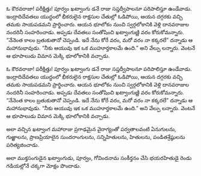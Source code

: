 ﻿ఓ కౌరవరాజా! పరీక్షిత్తు! పూర్వం ఖట్వాంగు డనే రాజు సప్తద్వీపాలనూ పరిపాలిస్తూ ఉండేవాడు. ఇంద్రాదిదేవతలు యుద్ధంలో భీకరులైన రాక్షసుల చేతుల్లో ఓడిపోయి, ఆయన దగ్గరకు వచ్చి తమకు సాయపడమని ప్రార్థించారు. ఆయన భూలోకం నుంచి స్వర్గలోకానికి వెళ్లి దానవరాజుల నందరినీ సంహరించాడు. అప్పడు దేవతలు సంతోషించి ఖట్వాంగుణ్ణి వరం కోరుకోమన్నారు. “నేనెంత కాలం బ్రతుకుతానో చెప్పండి. ఇదే నేను కోరే వరం, మరో వరం నా కక్కరలే” దన్నాడు ఆ మహానుభావుడు. “నీకు ఆయువు ఇక ఒక ముహూర్తకాలమే ఉంది.” అని వేల్పు లన్నారు. వెంటనే ఆ భూపాలుడు విమాన మెక్కి భూలోకానికి వచ్చాడు. 

ఓ కౌరవరాజా! పరీక్షిత్తు! పూర్వం ఖట్వాంగు డనే రాజు సప్తద్వీపాలనూ పరిపాలిస్తూ ఉండేవాడు. ఇంద్రాదిదేవతలు యుద్ధంలో భీకరులైన రాక్షసుల చేతుల్లో ఓడిపోయి, ఆయన దగ్గరకు వచ్చి తమకు సాయపడమని ప్రార్థించారు. ఆయన భూలోకం నుంచి స్వర్గలోకానికి వెళ్లి దానవరాజుల నందరినీ సంహరించాడు. అప్పడు దేవతలు సంతోషించి ఖట్వాంగుణ్ణి వరం కోరుకోమన్నారు. “నేనెంత కాలం బ్రతుకుతానో చెప్పండి. ఇదే నేను కోరే వరం, మరో వరం నా కక్కరలే” దన్నాడు ఆ మహానుభావుడు. “నీకు ఆయువు ఇక ఒక ముహూర్తకాలమే ఉంది.” అని వేల్పు లన్నారు. వెంటనే ఆ భూపాలుడు విమాన మెక్కి భూలోకానికి వచ్చాడు. 

అలా వచ్చిన ఖట్వాంగ మహారాజు ప్రగాఢమైన వైరాగ్యంతో పర్వతాలవంటి ఏనుగులను, గుఱ్ఱాలను, ప్రాణప్రియాలైన సుందరాంగులను, సన్నిహితులను, హితులను, పండితశ్రేష్ఠులను పరిత్యజించాడు. 

అలా ముక్తసంగుడైన ఖట్వాంగుడు, పూర్వం, గోవిందనామ సంకీర్తనం చేసి భయరహితుడై రెండు గడియల్లోనే చక్కగా మోక్షం పొందాడు. 

